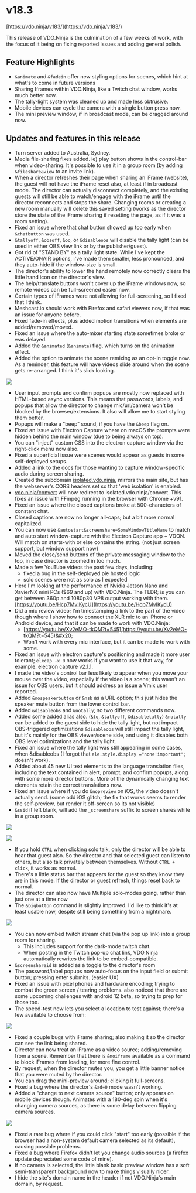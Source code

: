 # v18.3

[https://vdo.ninja/v183/](https://vdo.ninja/v183/)

This release of VDO.Ninja is the culmination of a few weeks of work, with the focus of it being on fixing reported issues and adding general polish.&#x20;

## Feature Highlights

* `&animate` and `&fadein` offer new styling options for scenes, which hint at what's to come in future versions
* Sharing Iframes within VDO.Ninja, like a Twitch chat window, works much better now.
* The tally-light system was cleaned up and made less obtrusive.
* Mobile devices can cycle the camera with a single button press now.
* The mini preview window, if in broadcast mode, can be dragged around now.

## Updates and features in this release

* Turn server added to Australia, Sydney.
* Media file-sharing fixes added. ie) play button shows in the control-bar when video-sharing. It's possible to use it in a group room (by adding `&fileshare&view` to an invite link).
* When a director refreshes their page when sharing an iFrame (website), the guest will not have the iFrame reset also, at least if in broadcast mode. The director can actually disconnect completely, and the existing guests will still be able to watch/engage with the iFrame until the director reconnects and stops the share. Changing rooms or creating a new room manually will delete this saved setting (works as the director store the state of the iFrame sharing if resetting the page, as if it was a room setting).&#x20;
* Fixed an issue where that chat button showed up too early when `&chatbutton` was used.
* `&tallyoff`, `&obsoff`, `&oo`, or `&disableobs` will disable the tally light (can be used in either OBS view link or by the publisher/guest).
* Got rid of "STAND BY" as a tally light state. While I've kept the ACTIVE/ONAIR options, I've made them smaller, less pronounced, and they auto-hide if the window-size is small.
* The director's ability to lower the hand remotely now correctly clears the little hand icon on the director's view.
* The help/translate buttons won't cover up the iFrame windows now, so remote videos can be full-screened easier now.
* Certain types of iFrames were not allowing for full-screening, so I fixed that I think.
* Meshcast.io should work with Firefox and safari viewers now, if that was an issue for anyone before.
* Fixed fade-in effects, plus added motion transitions when elements are added/removed/moved.
* Fixed an issue where the auto-mixer starting state sometimes broke or was delayed.
* Added the `&animated` (`&animate`) flag, which turns on the animation effect.&#x20;
* Added the option to animate the scene remixing as an opt-in toggle now. As a reminder, this feature will have videos slide around when the scene gets re-arranged. I think it's slick looking.

![](<../../.gitbook/assets/image (20) (1).png>)

* User input prompts and confirm popups are mostly now replaced with HTML-based async versions. This means that passwords, labels, and popups that allow the director to change mic/url/camera won't be blocked by the browser/extensions. It also will allow me to start styling them better.
* Popups will make a "beep" sound, if you have the `&beep` flag on.
* Fixed an issue with Electron Capture where on macOS the prompts were hidden behind the main window (due to being always on top).&#x20;
* You can "inject" custom CSS into the electron capture window via the right-click menu now also.
* Fixed a superficial issue were scenes would appear as guests in some self-deployed setups.
* Added a link to the docs for those wanting to capture window-specific audio during screen sharing.
* Created the subdomain [isolated.vdo.ninja](https://isolated.vdo.ninja/), mirrors the main site, but has the webserver's CORS headers set so that 'web isolation' is enabled.
* [vdo.ninja/convert](https://vdo.ninja/convert) will now redirect to isolated.vdo.ninja/convert. This fixes an issue with FFmpeg running in the browser with Chrome +v91.
* Fixed an issue where the closed captions broke at 500-characters of constant chat.
* Closed captions are now no longer all-caps; but a bit more normal capitalized.
* You can now use `&autostart&screenshare=SomeWindowTitleName` to match and auto start window-capture with the Electron Capture app + VDON. Will match on starts-with or else contains the string. (not just screen support, but window support now)
* Moved the close/send buttons of the private messaging window to the top, in case director is zoomed in too much.
* Made a few YouTube videos the past few days, including:
  * fixed a bug in the self-deployed pie hosted logic
  * solo scenes were not as solo as I expected
* Here I'm looking at the performance of Nvidia Jetson Nano and XavierNX mini PCs ($69 and up) with VDO.Ninja. The TLDR; is you can get between 360p and 1080p30 VP8 output working with them. [https://youtu.be/Hcp7MvIKycU](https://youtu.be/Hcp7MvIKycU)
* Did a mic review video; I'm timestamping a link to the part of the video though where I show how to connect the XLR mic to an iPhone or Android device, and that it can be made to work with VDO.Ninja:&#x20;
  * [https://youtu.be/Xv2eMO-tkQM?t=545](https://youtu.be/Xv2eMO-tkQM?t=545)&#x20;
  * Won't work with every mic interface, but it can be made to work with some.
* Fixed an issue with electron capture's positioning and made it more user tolerant; `elecap -x 0` now works if you want to use it that way, for example. electron capture v2.1.1.
* I made the video's control bar less likely to appear when you move your mouse over the video, especially if the video is a scene; this wasn't an issue for OBS users, but it should address an issue a Vmix user reported.
* Added `&nospeakerbutton` or `&nsb` as a URL option; this just hides the speaker mute button from the lower control bar.
* Added `&disableobs` and `&notally`; so two different commands now.
* Added some added alias also. (`&to`, `&tallyoff`, `&disabletally`) `&notally` can be added to the guest side to hide the tally light, but not impact OBS-triggered optimizations `&disableobs` will still impact the tally light, but it's mainly for the OBS viewer/scene side, and using it disables both OBS level optimizations and the tally light.
* Fixed an issue where the tally light was still appearing in some cases, when \&disableobs (I forgot that `ele.style.display ="none!important";` doesn't work).
* Added about 45 new UI text elements to the language translation files, including the text contained in alert, prompt, and confirm popups, along with some more director buttons. More of the dynamically changing text elements retain the correct translations now.
* Fixed an issue where if you do `&nopreview` on iOS, the video doesn't actually send. (some odd iOS glitch; the fix that works seems to render the self-preview, but render it off-screen so its not visible)
* `&ssid` if left blank, will add the `_screenshare` suffix to screen shares while in a group room.

![](<../../.gitbook/assets/image (21) (1).png>)

![](<../../.gitbook/assets/image (22) (1) (1).png>)

* If you hold `CTRL` when clicking solo talk, only the director will be able to hear that guest also. So the director and that selected guest can listen to others, but also talk privately between themselves. Without `CTRL + click`, it works as normal.
* There's a little status bar that appears for the guest so they know they are in this mode. If the director or guest refresh, things reset back to normal.
* The director can also now have Multiple solo-modes going, rather than just one at a time now
* The `&bigbutton` command is slightly improved. I'd like to think it's at least usable now, despite still being something from a nightmare.

![](<../../.gitbook/assets/image (23) (1) (1).png>)

* You can now embed twitch stream chat (via the pop up link) into a group room for sharing.&#x20;
  * This includes support for the dark-mode twitch chat.
  * When posting in the Twitch pop-up chat link, VDO.Ninja automatically rewrites the link to be embed-compatible.
* `&screenshareid` is added as a toggle to the director's room
* The password/label popups now auto-focus on the input field or submit button; pressing enter submits. (easier UX)
* Fixed an issue with pixel phones and hardware encoding; trying to combat the green screen / tearing problems. also noticed that there are some upcoming challenges with android 12 beta, so trying to prep for those too.
* The speed-test now lets you select a location to test against; there's a few available to choose from:

![](<../../.gitbook/assets/image (25) (1).png>)

* Fixed a couple bugs with iFrame sharing; also making it so the director can see the link being shared.
* Director can now treat an iFrame as a video source; adding/removing from a scene. Remember that there is `&noiframe` available as a command to block iFrames from loading, for more fine control.
* By request, when the director mutes you, you get a little banner notice that you were muted by the director.
* You can drag the mini-preview around; clicking it full-screens.
* Fixed a bug where the director's `&ad=0` mode wasn't working.&#x20;
* Added a "change to next camera source" button; only appears on mobile devices though. Animates with a 180-deg spin when it's changing camera sources, as there is some delay between flipping camera sources.

![](<../../.gitbook/assets/image (26) (1).png>)

* Fixed a rare bug where if you could click "start" too early (possible if the browser had a non-system default camera selected as its default), causing possible problems.
* Fixed a bug where Firefox didn't let you change audio sources (a firefox update depreciated some code of mine).
* If no camera is selected, the little blank basic preview window has a soft semi-transparent background now to make things visually nicer.
* I hide the site's domain name in the header if not VDO.Ninja's main domain, by request.
